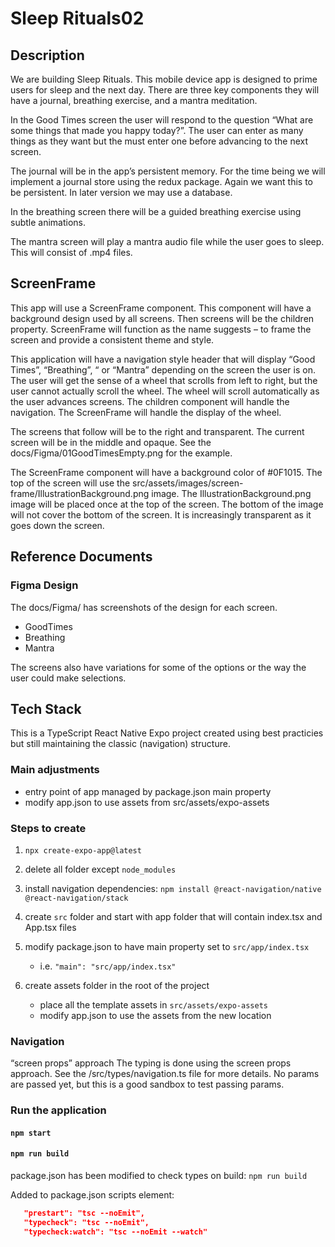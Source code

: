 # Sleep Rituals02

## Description

We are building Sleep Rituals. This mobile device app is designed to prime users for sleep and the next day. There are three key components they will have a journal, breathing exercise, and a mantra meditation.

In the Good Times screen the user will respond to the question “What are some things that made you happy today?”. The user can enter as many things as they want but the must enter one before advancing to the next screen.

The journal will be in the app’s persistent memory. For the time being we will implement a journal store using the redux package. Again we want this to be persistent. In later version we may use a database.

In the breathing screen there will be a guided breathing exercise using subtle animations.

The mantra screen will play a mantra audio file while the user goes to sleep. This will consist of .mp4 files.

## ScreenFrame

This app will use a ScreenFrame component. This component will have a background design used by all screens. Then screens will be the children property. ScreenFrame will function as the name suggests – to frame the screen and provide a consistent theme and style.

This application will have a navigation style header that will display “Good Times”, “Breathing”, “ or “Mantra” depending on the screen the user is on. The user will get the sense of a wheel that scrolls from left to right, but the user cannot actually scroll the wheel. The wheel will scroll automatically as the user advances screens. The children component will handle the navigation. The ScreenFrame will handle the display of the wheel.

The screens that follow will be to the right and transparent. The current screen will be in the middle and opaque. See the docs/Figma/01GoodTimesEmpty.png for the example.

The ScreenFrame component will have a background color of #0F1015. The top of the screen will use the src/assets/images/screen-frame/IllustrationBackground.png image. The IllustrationBackground.png image will be placed once at the top of the screen. The bottom of the image will not cover the bottom of the screen. It is increasingly transparent as it goes down the screen.

## Reference Documents

### Figma Design

The docs/Figma/ has screenshots of the design for each screen.

- GoodTimes
- Breathing
- Mantra

The screens also have variations for some of the options or the way the user could make selections.

## Tech Stack

This is a TypeScript React Native Expo project created using best practicies but still maintaining the classic (navigation) structure.

### Main adjustments

- entry point of app managed by package.json main property
- modify app.json to use assets from src/assets/expo-assets

### Steps to create

1. `npx create-expo-app@latest`
2. delete all folder except `node_modules`
3. install navigation dependencies: `npm install @react-navigation/native @react-navigation/stack`
4. create `src` folder and start with app folder that will contain index.tsx and App.tsx files
5. modify package.json to have main property set to `src/app/index.tsx`

   - i.e. `"main": "src/app/index.tsx"`

6. create assets folder in the root of the project

   - place all the template assets in `src/assets/expo-assets`
   - modify app.json to use the assets from the new location

### Navigation

“screen props” approach
The typing is done using the screen props approach. See the /src/types/navigation.ts file for more details. No params are passed yet, but this is a good sandbox to test passing params.

### Run the application

#### `npm start`

#### `npm run build`

package.json has been modified to check types on build: `npm run build`

Added to package.json scripts element:

```json
   "prestart": "tsc --noEmit",
   "typecheck": "tsc --noEmit",
   "typecheck:watch": "tsc --noEmit --watch"
```
